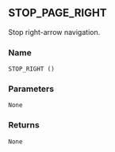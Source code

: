 ## STOP\_PAGE\_RIGHT

Stop right-arrow navigation.


### Name

`STOP_RIGHT ()`


### Parameters

`None`


### Returns

`None`